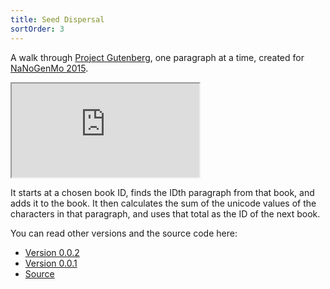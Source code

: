 ```yaml
---
title: Seed Dispersal
sortOrder: 3
---
```


A walk through [Project Gutenberg](http://www.gutenberg.org/), one paragraph at
a time, created for [NaNoGenMo 2015](https://github.com/dariusk/NaNoGenMo-2015).

<iframe class="PDF--A4" title="Seed Dispersal" src="https://cdn.rawgit.com/erbridge/seed-dispersal/master/dist/seed-dispersal-0.0.2.pdf"></iframe>

It starts at a chosen book ID, finds the IDth paragraph from that book, and adds
it to the book. It then calculates the sum of the unicode values of the
characters in that paragraph, and uses that total as the ID of the next book.

You can read other versions and the source code here:

* [Version 0.0.2](https://cdn.rawgit.com/erbridge/seed-dispersal/master/dist/seed-dispersal-0.0.2.pdf)
* [Version 0.0.1](https://cdn.rawgit.com/erbridge/seed-dispersal/master/dist/seed-dispersal-0.0.1.pdf)
* [Source](https://github.com/erbridge/seed-dispersal)
